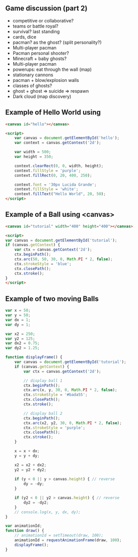 ## Game discussion (part 2)

- competitive or collaborative?
- teams or battle royal?
- survival? last standing
- cards, dice
- pacman? as the ghost? (split personality?)
- Multi-player pacman
- Pacman personal shooter?
- Minecraft + baby ghosts?
- Multi-player pacman
- powerups: eat through the wall (map)
- stationary cannons
- pacman + blow/explosion walls
- classes of ghosts?
- ghost + ghost => suicide => respawn
- Dark cloud (map discovery)


## Example of Hello World using 

```html
<canvas id="hello"></canvas>

<script>
    var canvas = document.getElementById('hello');
    var context = canvas.getContext('2d');

    var width = 500;
    var height = 350;

    context.clearRect(0, 0, width, height);
    context.fillStyle = 'purple';
    context.fillRect(0, 20, 400, 250);

    context.font = '30px Lucida Grande';
    context.fillStyle = 'white';
    context.fillText("Hello World", 20, 50);
</script>

```

## Example of a Ball using &lt;canvas&gt;

```html
<canvas id="tutorial" width="400" height="400"></canvas>

<script>
var canvas = document.getElementById('tutorial');
if (canvas.getContext) {
    var ctx = canvas.getContext('2d');
    ctx.beginPath();
    ctx.arc(50, 50, 30, 0, Math.PI * 2, false);
    ctx.strokeStyle = 'blue';
    ctx.closePath();
    ctx.stroke();
}
</script>
```

## Example of two moving Balls
```js
var x = 50;
var y = 50;
var dx = 1;
var dy = 1;

var x2 = 250;
var y2 = 125;
var dx2 = 0.75;
var dy2 = 1.25;

function displayFrame() {
    var canvas = document.getElementById('tutorial');
    if (canvas.getContext) {
        var ctx = canvas.getContext('2d');

        // display ball 1
        ctx.beginPath();
        ctx.arc(x, y, 30, 0, Math.PI * 2, false);
        ctx.strokeStyle = '#bada55';
        ctx.closePath();
        ctx.stroke();

        // display ball 2
        ctx.beginPath();
        ctx.arc(x2, y2, 30, 0, Math.PI * 2, false);
        ctx.strokeStyle = 'purple';
        ctx.closePath();
        ctx.stroke();
    }

    x = x + dx;
    y = y + dy;

    x2 = x2 + dx2;
    y2 = y2 + dy2;
    
    if (y < 0 || y > canvas.height) { // reverse
        dy = -dy;
    }

    if (y2 < 0 || y2 > canvas.height) { // reverse
        dy2 = -dy2;
    }
    // console.log(x, y, dx, dy);
}

var animationId;
function draw() {
    // animationId = setTimeout(draw, 100);
    animationId = requestAnimationFrame(draw, 100);
    displayFrame();
}


```